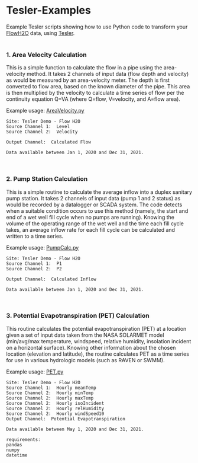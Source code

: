 # Tesler-Examples
Example Tesler scripts showing how to use Python code to transform your [FlowH2O](https://app.flowh2o.org) data, using [Tesler](https://app.flowh2o.org/network/tesler).
&nbsp;  
&nbsp;  

### 1. Area Velocity Calculation

This is a simple function to calculate the flow in a pipe using the area-velocity method.  It takes 2 channels of input data (flow depth and velocity) as would be measured by an area-velocity meter.  The depth is first converted to flow area, based on the known diameter of the pipe.  This area is then multiplied by the velocity to calculate a time series of flow per the continuity equation Q=VA (where Q=flow, V=velocity, and A=flow area).

Example usage: [AreaVelocity.py](1-AreaVelocityCalculation/AreaVelocity.py)

    Site: Tesler Demo - Flow H2O
    Source Channel 1:  Level
    Source Channel 2:  Velocity
    
    Output Channel:  Calculated Flow

    Data available between Jan 1, 2020 and Dec 31, 2021.
&nbsp;
&nbsp;

### 2. Pump Station Calculation

This is a simple routine to calculate the average inflow into a duplex sanitary pump station.  It takes 2 channels of input data (pump 1 and 2 status) as would be recorded by a datalogger or SCADA system.  The code detects when a suitable condition occurs to use this method (namely, the start and end of a wet well fill cycle when no pumps are running).  Knowing the volume of the operating range of the wet well and the time each fill cycle takes,  an average inflow rate for each fill cycle can be calculated and written to a time series.

Example usage: [PumpCalc.py](2-PumpStationCalculation/PumpCalc.py)

    Site: Tesler Demo - Flow H2O
    Source Channel 1:  P1
    Source Channel 2:  P2
    
    Output Channel:  Calculated Inflow

    Data available between Jan 1, 2020 and Dec 31, 2021.
&nbsp;
&nbsp;  

### 3. Potential Evapotranspiration (PET) Calculation

This routine calculates the potential evapotranspiration (PET) at a location given a set of input data taken from the NASA SOLARMET model (min/avg/max temperature, windspeed, relative humidity, insolation incident on a horizontal surface).  Knowing other information about the chosen location (elevation and latitude), the routine calculates PET as a time series for use in various hydrologic models (such as RAVEN or SWMM).

Example usage: [PET.py](3-PotentialEvapotranspiration/PET.py)

    Site: Tesler Demo - Flow H2O
    Source Channel 1:  Hourly meanTemp
    Source Channel 2:  Hourly minTemp
    Source Channel 2:  Hourly maxTemp
    Source Channel 2:  Hourly isoIncident
    Source Channel 2:  Hourly relHumidity
    Source Channel 2:  Hourly windSpeed10    
    Output Channel:  Potential Evapotranspiration

    Data available between May 1, 2020 and Dec 31, 2021.

    requirements: 
    pandas
    numpy
    datetime
&nbsp;
&nbsp;
